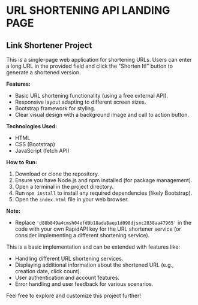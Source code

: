 
# URL SHORTENING API LANDING PAGE

## Link Shortener Project

This is a single-page web application for shortening URLs. Users can enter a long URL in the provided field and click the "Shorten It!" button to generate a shortened version.

**Features:**

- Basic URL shortening functionality (using a free external API).
- Responsive layout adapting to different screen sizes.
- Bootstrap framework for styling.
- Clear visual design with a background image and call to action button.

**Technologies Used:**

- HTML
- CSS (Bootstrap)
- JavaScript (fetch API)

**How to Run:**

1. Download or clone the repository.
2. Ensure you have Node.js and npm installed (for package management).
3. Open a terminal in the project directory.
4. Run `npm install` to install any required dependencies (likely Bootstrap).
5. Open the `index.html` file in your web browser.

**Note:**

- Replace `'d88b849a4cmsh04efd9b18ada8aep1d098djsnc2838aa47965'` in the code with your own RapidAPI key for the URL shortener service (or consider implementing a different shortening service).

This is a basic implementation and can be extended with features like:

- Handling different URL shortening services.
- Displaying additional information about the shortened URL (e.g., creation date, click count).
- User authentication and account features.
- Error handling and user feedback for various scenarios.

Feel free to explore and customize this project further!

